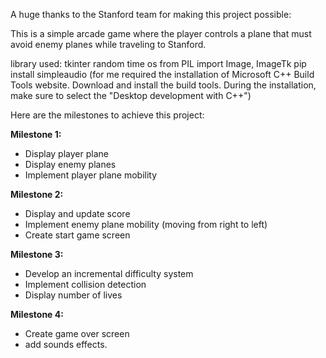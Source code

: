 A huge thanks to the Stanford team for making this project possible:

This is a simple arcade game where the player controls a plane that must avoid enemy planes while traveling to Stanford.


library used:
tkinter
random
time
os
from PIL import Image, ImageTk
pip install simpleaudio (for me required the installation of Microsoft C++ Build Tools website.
Download and install the build tools. During the installation, make sure to select the "Desktop development with C++")



Here are the milestones to achieve this project:

**Milestone 1:**
- Display player plane
- Display enemy planes
- Implement player plane mobility

**Milestone 2:**
- Display and update score
- Implement enemy plane mobility (moving from right to left)
- Create start game screen

**Milestone 3:**
- Develop an incremental difficulty system
- Implement collision detection
- Display number of lives

**Milestone 4:**
- Create game over screen
- add sounds effects.
